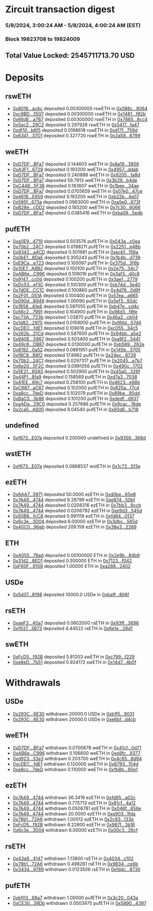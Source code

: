 # Zircuit transaction digest
### 5/8/2024, 3:00:24 AM - 5/8/2024, 4:00:24 AM (EST)
### Block 19823708 to 19824009

## Total Value Locked: 2545711713.70 USD

# Deposits
## rswETH
- [0x8016...acAc](https://etherscan.io/address/0x80166a639c1F1C53cf1733E6aF43A5B7d084acAc) deposited 0.00300000 rswETH in [0x088c...8064](https://etherscan.io/tx/0x80166a639c1F1C53cf1733E6aF43A5B7d084acAc)
- [0xc9BD...3507](https://etherscan.io/address/0xc9BD1310772e10E1307B59c57aF52482ceEf3507) deposited 0.00300000 rswETH in [0x1481...f82b](https://etherscan.io/tx/0xc9BD1310772e10E1307B59c57aF52482ceEf3507)
- [0x66dE...a7B7](https://etherscan.io/address/0x66dEE693A1dFFcb45278e2B2Ae11704E8B3Ea7B7) deposited 0.00300000 rswETH in [0x7865...8cc4](https://etherscan.io/tx/0x66dEE693A1dFFcb45278e2B2Ae11704E8B3Ea7B7)
- [0x5ac2...29C2](https://etherscan.io/address/0x5ac2550552C0a6De7b1ec8578699637d716029C2) deposited 0.297928 rswETH in [0x5417...fa47](https://etherscan.io/tx/0x5ac2550552C0a6De7b1ec8578699637d716029C2)
- [0xdf10...b6f5](https://etherscan.io/address/0xdf10fc661908Df287d96F4f73Ccb9A356AECb6f5) deposited 0.0198618 rswETH in [0xd17f...759d](https://etherscan.io/tx/0xdf10fc661908Df287d96F4f73Ccb9A356AECb6f5)
- [0x6341...37D1](https://etherscan.io/address/0x63419204b51Eec2343eE3d6A898445128C8937D1) deposited 0.327720 rswETH in [0x2a58...8799](https://etherscan.io/tx/0x63419204b51Eec2343eE3d6A898445128C8937D1)
## weETH
- [0xD7DF...BFa7](https://etherscan.io/address/0xD7DF7E085214743530afF339aFC420c7c720BFa7) deposited 0.144603 weETH in [0x8a19...3856](https://etherscan.io/tx/0xD7DF7E085214743530afF339aFC420c7c720BFa7)
- [0xA3F1...6729](https://etherscan.io/address/0xA3F1B953c10935ee4Fb76e90Ab060f7f10C46729) deposited 0.193200 weETH in [0x4957...ddab](https://etherscan.io/tx/0xA3F1B953c10935ee4Fb76e90Ab060f7f10C46729)
- [0xD7DF...BFa7](https://etherscan.io/address/0xD7DF7E085214743530afF339aFC420c7c720BFa7) deposited 0.240888 weETH in [0x9205...fa8d](https://etherscan.io/tx/0xD7DF7E085214743530afF339aFC420c7c720BFa7)
- [0xD7DF...BFa7](https://etherscan.io/address/0xD7DF7E085214743530afF339aFC420c7c720BFa7) deposited 59.7913 weETH in [0x3b29...b4de](https://etherscan.io/tx/0xD7DF7E085214743530afF339aFC420c7c720BFa7)
- [0xC448...5F38](https://etherscan.io/address/0xC448eF37d4C0234C9b16b301b28Cc8A11DBc5F38) deposited 0.183607 weETH in [0x1bee...34ae](https://etherscan.io/tx/0xC448eF37d4C0234C9b16b301b28Cc8A11DBc5F38)
- [0xD7DF...BFa7](https://etherscan.io/address/0xD7DF7E085214743530afF339aFC420c7c720BFa7) deposited 0.0705659 weETH in [0x07e0...47ce](https://etherscan.io/tx/0xD7DF7E085214743530afF339aFC420c7c720BFa7)
- [0x4616...E659](https://etherscan.io/address/0x461674b7cA67C6166AD15b23c1a1a3eFEC5BE659) deposited 0.193200 weETH in [0xb22b...4e07](https://etherscan.io/tx/0x461674b7cA67C6166AD15b23c1a1a3eFEC5BE659)
- [0x595f...673a](https://etherscan.io/address/0x595f9733A16546D7f8414eA855739333F6e4673a) deposited 0.0963000 weETH in [0xa5e0...673f](https://etherscan.io/tx/0x595f9733A16546D7f8414eA855739333F6e4673a)
- [0xB28e...cDD2](https://etherscan.io/address/0xB28e9b20E0F08abE01B104d8D61081CA9dD2cDD2) deposited 0.193200 weETH in [0x7c30...6066](https://etherscan.io/tx/0xB28e9b20E0F08abE01B104d8D61081CA9dD2cDD2)
- [0xD7DF...BFa7](https://etherscan.io/address/0xD7DF7E085214743530afF339aFC420c7c720BFa7) deposited 0.0385416 weETH in [0xba09...5edb](https://etherscan.io/tx/0xD7DF7E085214743530afF339aFC420c7c720BFa7)
## pufETH
- [0xa0E9...4719](https://etherscan.io/address/0xa0E9c9146A3c5eBfD7B856E492f6093029c54719) deposited 0.503576 pufETH in [0x043a...c0ea](https://etherscan.io/tx/0xa0E9c9146A3c5eBfD7B856E492f6093029c54719)
- [0x70b2...24C1](https://etherscan.io/address/0x70b2EE03eD78855C612f9cA0BeD658aa740d24C1) deposited 0.0198211 pufETH in [0x2251...e48b](https://etherscan.io/tx/0x70b2EE03eD78855C612f9cA0BeD658aa740d24C1)
- [0x9342...a4CD](https://etherscan.io/address/0x934281C2eCBe53E7f265258aF4fBf1982963a4CD) deposited 0.501981 pufETH in [0xecb1...156a](https://etherscan.io/tx/0x934281C2eCBe53E7f265258aF4fBf1982963a4CD)
- [0x0bE1...8DaE](https://etherscan.io/address/0x0bE1B3816eA4b85Cb064565405b14BCDb68F8DaE) deposited 0.305243 pufETH in [0x1b4b...d739](https://etherscan.io/tx/0x0bE1B3816eA4b85Cb064565405b14BCDb68F8DaE)
- [0xE9Ca...e723](https://etherscan.io/address/0xE9CaCab99Bc39A157c93EF219708C243F9e4e723) deposited 0.100097 pufETH in [0x375d...3f6b](https://etherscan.io/tx/0xE9CaCab99Bc39A157c93EF219708C243F9e4e723)
- [0x10E7...A8B2](https://etherscan.io/address/0x10E7b3ae414c0a7E68b275BC421044E546fBA8B2) deposited 0.100100 pufETH in [0x2e75...34c7](https://etherscan.io/tx/0x10E7b3ae414c0a7E68b275BC421044E546fBA8B2)
- [0xAB6e...C996](https://etherscan.io/address/0xAB6e0C281F307e4c8759c68C3dc599FBd3B9C996) deposited 0.109016 pufETH in [0x3af3...d0c8](https://etherscan.io/tx/0xAB6e0C281F307e4c8759c68C3dc599FBd3B9C996)
- [0x9147...cc0d](https://etherscan.io/address/0x9147BfB70D405dCA19EFE4AD603f3954D36dcc0d) deposited 0.100200 pufETH in [0x3ae1...2779](https://etherscan.io/tx/0x9147BfB70D405dCA19EFE4AD603f3954D36dcc0d)
- [0xDc53...ef3C](https://etherscan.io/address/0xDc53916e16782f89126f892E37aBDd9D38a3ef3C) deposited 0.100300 pufETH in [0xb74d...3e40](https://etherscan.io/tx/0xDc53916e16782f89126f892E37aBDd9D38a3ef3C)
- [0x7dDE...CC1C](https://etherscan.io/address/0x7dDEc85c73aA4EBb1eB16642395b66C5AEf0CC1C) deposited 0.100860 pufETH in [0x4d76...0d9f](https://etherscan.io/tx/0x7dDEc85c73aA4EBb1eB16642395b66C5AEf0CC1C)
- [0x2F0f...051A](https://etherscan.io/address/0x2F0f8AEA5eBED4E667cb38810FbdE5275c39051A) deposited 0.100400 pufETH in [0x57ea...a665](https://etherscan.io/tx/0x2F0f8AEA5eBED4E667cb38810FbdE5275c39051A)
- [0x090d...8949](https://etherscan.io/address/0x090dCF0E96A99CDe12cbbd0811AB3b03152F8949) deposited 1.00090 pufETH in [0x5ef3...92dc](https://etherscan.io/tx/0x090dCF0E96A99CDe12cbbd0811AB3b03152F8949)
- [0x1B58...A1e6](https://etherscan.io/address/0x1B580c02E3F66edA6E5AbFfE52F8Fe279CD5A1e6) deposited 0.597055 pufETH in [0xb47e...cd4c](https://etherscan.io/tx/0x1B580c02E3F66edA6E5AbFfE52F8Fe279CD5A1e6)
- [0x56c2...7991](https://etherscan.io/address/0x56c2747581BD0618445d72819EbaD184989D7991) deposited 0.104900 pufETH in [0x98d3...f8fe](https://etherscan.io/tx/0x56c2747581BD0618445d72819EbaD184989D7991)
- [0xc73A...723b](https://etherscan.io/address/0xc73AAC3Bd975dfbce00E9F23e5E2cEAf1Bf7723b) deposited 1.03870 pufETH in [0x46a2...cb04](https://etherscan.io/tx/0xc73AAC3Bd975dfbce00E9F23e5E2cEAf1Bf7723b)
- [0x1d82...2975](https://etherscan.io/address/0x1d82C2D8674e5A7e4EE67791b05C514a7bcB2975) deposited 0.0159000 pufETH in [0x9f4d...57d4](https://etherscan.io/tx/0x1d82C2D8674e5A7e4EE67791b05C514a7bcB2975)
- [0xcDEC...fdE1](https://etherscan.io/address/0xcDECD2109aE9b33ede86cf22BED426003A83fdE1) deposited 0.109016 pufETH in [0xc055...34c5](https://etherscan.io/tx/0xcDECD2109aE9b33ede86cf22BED426003A83fdE1)
- [0x262b...21Cd](https://etherscan.io/address/0x262bAc9Ddf119CB53dfa50E7B6D0Bb71B88E21Cd) deposited 0.587600 pufETH in [0x94bb...a5e2](https://etherscan.io/tx/0x262bAc9Ddf119CB53dfa50E7B6D0Bb71B88E21Cd)
- [0x8A0E...5967](https://etherscan.io/address/0x8A0E9F7C04257a1A8bd147c44BcEeAe5b3E95967) deposited 0.503400 pufETH in [0xa9f2...5441](https://etherscan.io/tx/0x8A0E9F7C04257a1A8bd147c44BcEeAe5b3E95967)
- [0x49c6...DB87](https://etherscan.io/address/0x49c6686d7d6Ec21Bc1F1979DE45487a6871dDB87) deposited 0.0130000 pufETH in [0xb589...262e](https://etherscan.io/tx/0x49c6686d7d6Ec21Bc1F1979DE45487a6871dDB87)
- [0x8192...0a52](https://etherscan.io/address/0x819264FBf0C68Fd07a0F39bb99D435F87fB80a52) deposited 0.0891951 pufETH in [0x145b...3705](https://etherscan.io/tx/0x819264FBf0C68Fd07a0F39bb99D435F87fB80a52)
- [0xfBC8...B8f2](https://etherscan.io/address/0xfBC8B0b6B3A8251534F58e4628c22eDDd124B8f2) deposited 17.8982 pufETH in [0x24ec...8728](https://etherscan.io/tx/0xfBC8B0b6B3A8251534F58e4628c22eDDd124B8f2)
- [0x70b2...24C1](https://etherscan.io/address/0x70b2EE03eD78855C612f9cA0BeD658aa740d24C1) deposited 0.0297317 pufETH in [0x2045...a7b7](https://etherscan.io/tx/0x70b2EE03eD78855C612f9cA0BeD658aa740d24C1)
- [0x6e20...5F2C](https://etherscan.io/address/0x6e2044C8D5354B9BeE61e0890932FAEfB8945F2C) deposited 0.0991056 pufETH in [0x490c...1702](https://etherscan.io/tx/0x6e2044C8D5354B9BeE61e0890932FAEfB8945F2C)
- [0x5E21...60A5](https://etherscan.io/address/0x5E2166ab9e0042244698FEb7135f48DB176760A5) deposited 0.502900 pufETH in [0x45a0...326f](https://etherscan.io/tx/0x5E2166ab9e0042244698FEb7135f48DB176760A5)
- [0x44Ff...8fa9](https://etherscan.io/address/0x44Ffb17e63feFB3D7c39368A1b26B2678b9E8fa9) deposited 0.158569 pufETH in [0xd7a3...7038](https://etherscan.io/tx/0x44Ffb17e63feFB3D7c39368A1b26B2678b9E8fa9)
- [0xA1EE...89c7](https://etherscan.io/address/0xA1EEEae76bb0978e25fe420a4c66BE5D7D9389c7) deposited 0.258100 pufETH in [0x4623...e88b](https://etherscan.io/tx/0xA1EEEae76bb0978e25fe420a4c66BE5D7D9389c7)
- [0xC687...aC67](https://etherscan.io/address/0xC6876AAb227525E75eE482e81Ba85ABaBbc7aC67) deposited 0.102000 pufETH in [0x825a...f7cd](https://etherscan.io/tx/0xC6876AAb227525E75eE482e81Ba85ABaBbc7aC67)
- [0xa8cc...7deD](https://etherscan.io/address/0xa8cc502717164b661DC41B77598ca5E339F07deD) deposited 0.102079 pufETH in [0x89be...95dd](https://etherscan.io/tx/0xa8cc502717164b661DC41B77598ca5E339F07deD)
- [0xBaC5...3b86](https://etherscan.io/address/0xBaC51e5D8a50dA35C7FE588B3BAD13C48D9E3b86) deposited 0.101200 pufETH in [0xdedf...d937](https://etherscan.io/tx/0xBaC51e5D8a50dA35C7FE588B3BAD13C48D9E3b86)
- [0xaADa...29C0](https://etherscan.io/address/0xaADaCde3EC0915235Aa2DE6018Ed0365E93C29C0) deposited 0.257686 pufETH in [0x9cac...18de](https://etherscan.io/tx/0xaADaCde3EC0915235Aa2DE6018Ed0365E93C29C0)
- [0x2ca5...A600](https://etherscan.io/address/0x2ca51EB1409650D6bD8F643a41825Cd54695A600) deposited 6.04540 pufETH in [0x60d6...b718](https://etherscan.io/tx/0x2ca51EB1409650D6bD8F643a41825Cd54695A600)
## undefined
- [0xf673...E07a](https://etherscan.io/address/0xf67336E671f1588d71c8f1e50a79c2715717E07a) deposited 0.200000 undefined in [0x9359...368d](https://etherscan.io/tx/0xf67336E671f1588d71c8f1e50a79c2715717E07a)
## wstETH
- [0xf673...E07a](https://etherscan.io/address/0xf67336E671f1588d71c8f1e50a79c2715717E07a) deposited 0.0868537 wstETH in [0x1c72...5f3e](https://etherscan.io/tx/0xf67336E671f1588d71c8f1e50a79c2715717E07a)
## ezETH
- [0x6AA7...5971](https://etherscan.io/address/0x6AA74D48109BBe52Cd34734260c0C9fed8c25971) deposited 50.0000 ezETH in [0xd0be...65e8](https://etherscan.io/tx/0x6AA74D48109BBe52Cd34734260c0C9fed8c25971)
- [0x7A49...4744](https://etherscan.io/address/0x7A493Be5c2ce014cD049Bf178a1ac0Db1B434744) deposited 9.28799 ezETH in [0xe874...50bf](https://etherscan.io/tx/0x7A493Be5c2ce014cD049Bf178a1ac0Db1B434744)
- [0x7A49...4744](https://etherscan.io/address/0x7A493Be5c2ce014cD049Bf178a1ac0Db1B434744) deposited 0.0208316 ezETH in [0x7bb3...9ccb](https://etherscan.io/tx/0x7A493Be5c2ce014cD049Bf178a1ac0Db1B434744)
- [0x7A49...4744](https://etherscan.io/address/0x7A493Be5c2ce014cD049Bf178a1ac0Db1B434744) deposited 0.0206792 ezETH in [0xe9d3...545d](https://etherscan.io/tx/0x7A493Be5c2ce014cD049Bf178a1ac0Db1B434744)
- [0x50B6...fcC8](https://etherscan.io/address/0x50B606285b57f4760736410524da68c4C0FdfcC8) deposited 0.991119 ezETH in [0xfd84...0137](https://etherscan.io/tx/0x50B606285b57f4760736410524da68c4C0FdfcC8)
- [0x6c3e...3D04](https://etherscan.io/address/0x6c3e153406841e47c860A49d1091F8F438883D04) deposited 6.00000 ezETH in [0x3dbc...565d](https://etherscan.io/tx/0x6c3e153406841e47c860A49d1091F8F438883D04)
- [0x40C0...96eb](https://etherscan.io/address/0x40C0d1fbcB0A43A62ca7A241E7A42ca58EeF96eb) deposited 209.159 ezETH in [0x38e3...2269](https://etherscan.io/tx/0x40C0d1fbcB0A43A62ca7A241E7A42ca58EeF96eb)
## ETH
- [0xA055...78ad](https://etherscan.io/address/0xA055fC33232Ced24ed58d00296050f07513478ad) deposited 0.00100000 ETH in [0x2e9b...84b9](https://etherscan.io/tx/0xA055fC33232Ced24ed58d00296050f07513478ad)
- [0x31d2...8ED1](https://etherscan.io/address/0x31d2621184901ea3fb3b11299a40f495F8e08ED1) deposited 0.300000 ETH in [0x7123...f042](https://etherscan.io/tx/0x31d2621184901ea3fb3b11299a40f495F8e08ED1)
- [0xF60F...9109](https://etherscan.io/address/0xF60F6D5aCfaae09e666F0eFAc21b29290e4A9109) deposited 1.00000 ETH in [0xa288...2402](https://etherscan.io/tx/0xF60F6D5aCfaae09e666F0eFAc21b29290e4A9109)
## USDe
- [0x5d37...8198](https://etherscan.io/address/0x5d374aF2418240666d659fEe68b4c7ee6D988198) deposited 10000.0 USDe in [0xbaff...806f](https://etherscan.io/tx/0x5d374aF2418240666d659fEe68b4c7ee6D988198)
## rsETH
- [0xaeF3...40a7](https://etherscan.io/address/0xaeF3f241A7BDe1ccB516af87b40269c495E440a7) deposited 0.0602000 rsETH in [0x93ff...3696](https://etherscan.io/tx/0xaeF3f241A7BDe1ccB516af87b40269c495E440a7)
- [0xf937...3B73](https://etherscan.io/address/0xf9371A12b35048F16d240CFbf12FdBcf87053B73) deposited 4.44522 rsETH in [0x6e1e...28d1](https://etherscan.io/tx/0xf9371A12b35048F16d240CFbf12FdBcf87053B73)
## swETH
- [0xFcD5...f92B](https://etherscan.io/address/0xFcD53Fa2faC23F0217500E6eeE0Ba5677950f92B) deposited 5.81203 swETH in [0xc799...f229](https://etherscan.io/tx/0xFcD53Fa2faC23F0217500E6eeE0Ba5677950f92B)
- [0xe8eD...7b51](https://etherscan.io/address/0xe8eDA53fDE3Cc6149989CA8aa8a2354F0A287b51) deposited 0.924172 swETH in [0x14d7...4b0f](https://etherscan.io/tx/0xe8eDA53fDE3Cc6149989CA8aa8a2354F0A287b51)
# Withdrawals
## USDe
- [0x293C...6E30](https://etherscan.io/address/0x293C6937D8D82e05B01335F7B33FBA0c8e256E30) withdrawn 20000.0 USDe in [0xb1f5...9031](https://etherscan.io/tx/0x293C6937D8D82e05B01335F7B33FBA0c8e256E30)
- [0x293C...6E30](https://etherscan.io/address/0x293C6937D8D82e05B01335F7B33FBA0c8e256E30) withdrawn 20000.0 USDe in [0xe6bf...d4cb](https://etherscan.io/tx/0x293C6937D8D82e05B01335F7B33FBA0c8e256E30)
## weETH
- [0xD7DF...BFa7](https://etherscan.io/address/0xD7DF7E085214743530afF339aFC420c7c720BFa7) withdrawn 0.0700878 weETH in [0x41cf...0d71](https://etherscan.io/tx/0xD7DF7E085214743530afF339aFC420c7c720BFa7)
- [0xAB6e...C996](https://etherscan.io/address/0xAB6e0C281F307e4c8759c68C3dc599FBd3B9C996) withdrawn 0.106600 weETH in [0xe8fc...9377](https://etherscan.io/tx/0xAB6e0C281F307e4c8759c68C3dc599FBd3B9C996)
- [0xd923...33a3](https://etherscan.io/address/0xd9236Ac3b4406fbd26c8787D3b72657C356F33a3) withdrawn 0.203700 weETH in [0x4c65...8d94](https://etherscan.io/tx/0xd9236Ac3b4406fbd26c8787D3b72657C356F33a3)
- [0xcDEC...fdE1](https://etherscan.io/address/0xcDECD2109aE9b33ede86cf22BED426003A83fdE1) withdrawn 0.120000 weETH in [0x6793...154d](https://etherscan.io/tx/0xcDECD2109aE9b33ede86cf22BED426003A83fdE1)
- [0xa8cc...7deD](https://etherscan.io/address/0xa8cc502717164b661DC41B77598ca5E339F07deD) withdrawn 0.110000 weETH in [0xfb8b...60e1](https://etherscan.io/tx/0xa8cc502717164b661DC41B77598ca5E339F07deD)
## ezETH
- [0x7A49...4744](https://etherscan.io/address/0x7A493Be5c2ce014cD049Bf178a1ac0Db1B434744) withdrawn 36.3419 ezETH in [0xfd95...a02c](https://etherscan.io/tx/0x7A493Be5c2ce014cD049Bf178a1ac0Db1B434744)
- [0x7A49...4744](https://etherscan.io/address/0x7A493Be5c2ce014cD049Bf178a1ac0Db1B434744) withdrawn 0.775713 ezETH in [0x81cf...4a12](https://etherscan.io/tx/0x7A493Be5c2ce014cD049Bf178a1ac0Db1B434744)
- [0x7A49...4744](https://etherscan.io/address/0x7A493Be5c2ce014cD049Bf178a1ac0Db1B434744) withdrawn 0.0506781 ezETH in [0x046f...656e](https://etherscan.io/tx/0x7A493Be5c2ce014cD049Bf178a1ac0Db1B434744)
- [0x7A49...4744](https://etherscan.io/address/0x7A493Be5c2ce014cD049Bf178a1ac0Db1B434744) withdrawn 20.0000 ezETH in [0xe903...1fda](https://etherscan.io/tx/0x7A493Be5c2ce014cD049Bf178a1ac0Db1B434744)
- [0x78b1...72A6](https://etherscan.io/address/0x78b127298fFa031F41D1a7b55d1cD6Bf02A272A6) withdrawn 1.00512 ezETH in [0x2c83...133e](https://etherscan.io/tx/0x78b127298fFa031F41D1a7b55d1cD6Bf02A272A6)
- [0xFcD5...f92B](https://etherscan.io/address/0xFcD53Fa2faC23F0217500E6eeE0Ba5677950f92B) withdrawn 6.22800 ezETH in [0x987f...3b16](https://etherscan.io/tx/0xFcD53Fa2faC23F0217500E6eeE0Ba5677950f92B)
- [0x6c3e...3D04](https://etherscan.io/address/0x6c3e153406841e47c860A49d1091F8F438883D04) withdrawn 6.00000 ezETH in [0x00c3...26cf](https://etherscan.io/tx/0x6c3e153406841e47c860A49d1091F8F438883D04)
## rsETH
- [0x43a9...4147](https://etherscan.io/address/0x43a94F29947d6C76dA7b439c09B634d1019e4147) withdrawn 1.13800 rsETH in [0x4034...c102](https://etherscan.io/tx/0x43a94F29947d6C76dA7b439c09B634d1019e4147)
- [0x78b1...72A6](https://etherscan.io/address/0x78b127298fFa031F41D1a7b55d1cD6Bf02A272A6) withdrawn 0.498281 rsETH in [0x9834...ce6b](https://etherscan.io/tx/0x78b127298fFa031F41D1a7b55d1cD6Bf02A272A6)
- [0x3434...9789](https://etherscan.io/address/0x34349c5569e7B846c3558961552D2202760A9789) withdrawn 0.0123506 rsETH in [0xfddc...8730](https://etherscan.io/tx/0x34349c5569e7B846c3558961552D2202760A9789)
## pufETH
- [0xbf03...68a7](https://etherscan.io/address/0xbf03aaE6f2c2DFa39a536fbD13296c48A2a868a7) withdrawn 1.00000 pufETH in [0x3c20...043a](https://etherscan.io/tx/0xbf03aaE6f2c2DFa39a536fbD13296c48A2a868a7)
- [0xCE30...39Db](https://etherscan.io/address/0xCE30d8d10F65CfB99B144Ad8f9d2744e576D39Db) withdrawn 0.0503975 pufETH in [0x5890...4397](https://etherscan.io/tx/0xCE30d8d10F65CfB99B144Ad8f9d2744e576D39Db)
